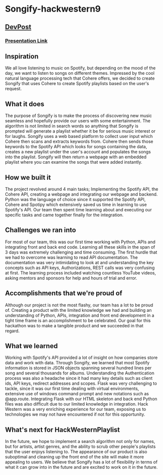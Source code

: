 # Songify-hackwestern9
<h2><a href="https://devpost.com/software/hackwesternplaylist">DevPost</a></h2>

<h3><a href="https://docs.google.com/presentation/d/1_4Yy5c729_TXS8N55qw7Bi1yjCicuOIpnx2LxYniTlY/edit?usp=sharing">Presentation Link</a></h3>

## Inspiration
We all love listening to music on Spotify, but depending on the mood of the day, we want to listen to songs on different themes. Impressed by the cool natural language processing tech that Cohere offers, we decided to create Songify that uses Cohere to create Spotify playlists based on the user's request. 

## What it does
The purpose of Songify is to make the process of discovering new music seamless and hopefully provide our users with some entertainment. The algorithm is not limited in search words so anything that Songify is prompted will generate a playlist whether it be for serious music interest or for laughs.
Songify uses a web based platform to collect user input which Cohere then scans and extracts keywords from. Cohere then sends those keywords to the Spotify API which looks for songs containing the data, creates a new playlist under the user's account and populates the songs into the playlist. Songify will then return a webpage with an embedded playlist where you can examine the songs that were added instantly.

## How we built it
The project revolved around 4 main tasks; Implementing the Spotify API, the Cohere API, creating a webpage and integrating our webpage and backend. Python was the language of choice since it supported the Spotify API, Cohere and Spotipy which extensively saved us time in learning to use Spotify's API. Our team then spent time learning about and executing our specific tasks and came together finally for the integration.

## Challenges we ran into
For most of our team, this was our first time working with Python, APIs and integrating front and back end code. Learning all these skills in the span of 3 days was extremely challenging and time consuming. The first hurdle that we had to overcome was learning to read API documentation. The documentation was very intimidating to look at and understanding the key concepts such as API keys, Authorizations, REST calls was very confusing at first. The learning process included watching countless YouTube videos, asking mentors and sponsors for help and hours of trial and error.

## Accomplishments that we're proud of
Although our project is not the most flashy, our team has a lot to be proud of. Creating a product with the limited knowledge we had and building an understanding of Python, APIs, integration and front end development in a tight time frame is an accomplishment to be celebrated. Our goal for this hackathon was to make a tangible product and we succeeded in that regard.

## What we learned
Working with Spotify's API provided a lot of insight on how companies store data and work with data. Through Songify, we learned that most Spotify information is stored in JSON objects spanning several hundred lines per song and several thousands for albums. Understanding the Authentication process was also a headache since it had many key details such as client ids, API keys, redirect addresses and scopes.
Flask was very challenging to tackle, since it was our first time dealing with virtual environments, extensive use of windows command prompt and new notations such as @app.route. Integrating Flask with our HTML skeleton and back end Python files was also difficult due to our limited knowledge in integration.
Hack Western was a very enriching experience for our team, exposing us to technologies we may not have encountered if not for this opportunity.

## What's next for HackWesternPlaylist
In the future, we hope to implement a search algorithm not only for names, but for artists, artist genres, and the ability to scrub other people's playlists that the user enjoys listening to. The appearance of our product is also suboptimal and cleaning up the front end of the site will make it more appealing to users. We believe that Songify has a lot of flexibility in terms of what it can grow into in the future and are excited to work on it in the future.
